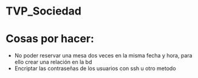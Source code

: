 # TVP_Sociedad
<h1>Cosas por hacer:</h1>
<ul>
<li>No poder reservar una mesa dos veces en la misma fecha y hora, para ello crear una relación en la bd</li>
<li>Encriptar las contraseñas de los usuarios con ssh u otro metodo</li>
